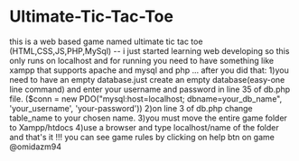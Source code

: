# Ultimate-Tic-Tac-Toe
this is a web based game named ultimate tic tac toe (HTML,CSS,JS,PHP,MySql) --
i just started learning web developing so this only runs on localhost and for running you need to have something like xampp that supports apache and mysql and php ...
after you did that: 
1)you need to have an empty database.just create an empty database(easy-one line command) and enter your username and password in line 35 of db.php file.
($conn = new PDO("mysql:host=localhost; dbname=your_db_name", 'your_username', 'your-password'))
2)on line 3 of db.php change table_name to your chosen name.
3)you must move the entire game folder to Xampp/htdocs 
4)use a browser and type localhost/name of the folder                                                                                                                               
and that's it !!!
you can see game rules by clicking on help btn on game  
@omidazm94
